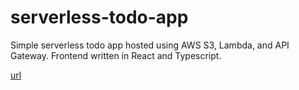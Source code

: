 # serverless-todo-app

Simple serverless todo app hosted using AWS S3, Lambda, and API Gateway. Frontend written in React and Typescript.

[url](https://serverless-todo-app-1220.s3.amazonaws.com/index.html)

